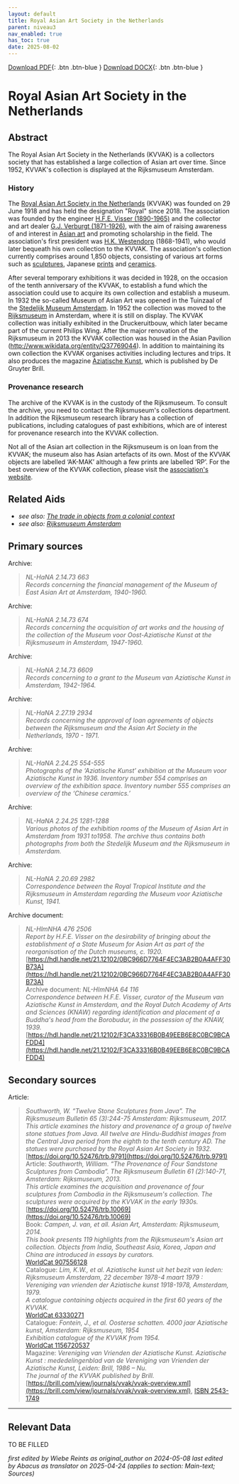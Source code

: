 ```yaml
---
layout: default
title: Royal Asian Art Society in the Netherlands
parent: niveau3
nav_enabled: true
has_toc: true
date: 2025-08-02
--- 
```



[Download PDF](https://raw.githubusercontent.com/colonial-heritage/research-guides-dev/refs/heads/main/EXPORTS/PDF/niveau3/English/KVVAK.pdf){: .btn .btn-blue }     [Download DOCX](https://raw.githubusercontent.com/colonial-heritage/research-guides-dev/refs/heads/main/EXPORTS/DOCX/niveau3/English/KVVAK.docx){: .btn .btn-blue }


# Royal Asian Art Society in the Netherlands


## Abstract

The Royal Asian Art Society in the Netherlands (KVVAK) is a collectors society that has established a large collection of Asian art over time. Since 1952, KVVAK's collection is displayed at the Rijksmuseum Amsterdam.

### History

The [Royal Asian Art Society in the Netherlands](https://www.wikidata.org/entity/Q96749093) (KVVAK) was founded on 29 June 1918 and has held the designation "Royal" since 2018. The association was founded by the engineer [H.F.E. Visser (1890-1965)](https://www.wikidata.org/entity/Q83286861) and the collector and art dealer [G.J. Verburgt (1871-1926)](https://www.wikidata.org/entity/Q84499681), with the aim of raising awareness of and interest in [Asian art](https://www.wikidata.org/entity/Q3399573) and promoting scholarship in the field. The association's first president was [H.K. Westendorp](https://www.wikidata.org/entity/Q96749169) (1868-1941), who would later bequeath his own collection to the KVVAK. The association's collection currently comprises around 1,850 objects, consisting of various art forms such as [sculptures](http://vocab.getty.edu/aat/300047090), Japanese [prints](http://vocab.getty.edu/aat/300106750) and [ceramics](http://vocab.getty.edu/aat/300310706). 

After several temporary exhibitions it was decided in 1928, on the occasion of the tenth anniversary of the KVVAK, to establish a fund which the association could use to acquire its own collection and establish a museum. In 1932 the so-called Museum of Asian Art was opened in the Tuinzaal of the [Stedelijk Museum Amsterdam](https://www.wikidata.org/entity/Q924335). In 1952 the collection was moved to the [Rijksmuseum](https://www.wikidata.org/entity/Q190804) in Amsterdam, where it is still on display. The KVVAK collection was initially exhibited in the Druckeruitbouw, which later became part of the current Philips Wing. After the major renovation of the Rijksmuseum in 2013 the KVVAK collection was housed in the Asian Pavilion (http://www.wikidata.org/entity/Q37769044). In addition to maintaining its own collection the KVVAK organises activities including lectures and trips. It also produces the magazine [Aziatische Kunst](https://brill.com/view/journals/vvak/vvak-overview.xml), which is published by De Gruyter Brill.

### Provenance research

The archive of the KVVAK is in the custody of the Rijksmuseum. To consult the archive, you need to contact the Rijksmuseum's collections department. In addition the Rijksmuseum research library has a collection of publications, including catalogues of past exhibitions, which are of interest for provenance research into the KVVAK collection. 

Not all of the Asian art collection in the Rijksmuseum is on loan from the KVVAK; the museum also has Asian artefacts of its own. Most of the KVVAK objects are labelled ‘AK-MAK’ although a few prints are labelled ‘RP’. For the best overview of the KVVAK collection, please visit the [association's website](https://www.kvvak.nl/collectie/).


## Related Aids

 - _see also: [The trade in objects from a colonial context](niveau2/English/Trade_20240316.yml)_  
 - _see also: [Rijksmuseum Amsterdam](niveau3/English/RijksmuseumAmsterdam_20240905.yml)_  

## Primary sources

Archive:
  > *NL-HaNA 2.14.73 663*  
> _Records concerning the financial management of the Museum of East Asian Art at Amsterdam, 1940-1960._  
>   
Archive:
  > *NL-HaNA 2.14.73 674*  
> _Records concerning the acquisition of art works and the housing of the collection of the Museum voor Oost-Aziatische Kunst at the Rijksmuseum in Amsterdam, 1947-1960._  
>   
Archive:
  > *NL-HaNA 2.14.73 6609*  
> _Records concerning to a grant to the Museum van Aziatische Kunst in Amsterdam, 1942-1964._  
>   
Archive:
  > *NL-HaNA 2.27.19 2934*  
> _Records concerning the approval of loan agreements of objects between the Rijksmuseum and the Asian Art Society in the Netherlands, 1970 - 1971._  
>   
Archive:
  > *NL-HaNA 2.24.25 554-555*  
> _Photographs of the ‘Aziatische Kunst’ exhibition at the Museum voor Aziatische Kunst in 1936. Inventory number 554 comprises an overview of the exhibition space. Inventory number 555 comprises an overview of the ‘Chinese ceramics.’_  
>   
Archive:
  > *NL-HaNA 2.24.25 1281-1288*  
> _Various photos of the exhibition rooms of the Museum of Asian Art in Amsterdam from 1931 to1958. The archive thus contains both photographs from both the Stedelijk Museum and the Rijksmuseum in Amsterdam._  
>   
Archive:
  > *NL-HaNA 2.20.69 2982*  
> _Correspondence between the Royal Tropical Institute and the Rijksmuseum in Amsterdam regarding the Museum voor Aziatische Kunst, 1941._  
>   
Archive document:
  > *NL-HlmNHA 476 2506*  
> _Report by H.F.E. Visser on the desirability of bringing about the establishment of a State Museum for Asian Art as part of the reorganisation of the Dutch museums, c. 1920._  
> [https://hdl.handle.net/21.12102/0BC966D7764F4EC3AB2B0A4AFF30B73A](https://hdl.handle.net/21.12102/0BC966D7764F4EC3AB2B0A4AFF30B73A)  
Archive document:
  > *NL-HlmNHA 64 116*  
> _Correspondence between H.F.E. Visser, curator of the Museum van Aziatische Kunst in Amsterdam, and the Royal Dutch Academy of Arts and Sciences (KNAW) regarding identification and placement of a Buddha's head from the Borobudur, in the possession of the KNAW, 1939._  
> [https://hdl.handle.net/21.12102/F3CA33316B0B49EEB6E8C0BC9BCAFDD4](https://hdl.handle.net/21.12102/F3CA33316B0B49EEB6E8C0BC9BCAFDD4)  
## Secondary sources

Article:
  > *Southworth, W. “Twelve Stone Sculptures from Java”. The Rijksmuseum Bulletin 65 (3):244-75 Amsterdam: Rijksmuseum, 2017.*  
> _This article examines the history and provenance of a group of twelve stone statues from Java. All twelve are Hindu-Buddhist images from the Central Java period from the eighth to the tenth century AD. The statues were purchased by the Royal Asian Art Society in 1932._  
> [https://doi.org/10.52476/trb.9791](https://doi.org/10.52476/trb.9791)  
Article:
  > *Southworth, William. “The Provenance of Four Sandstone Sculptures from Cambodia”. The Rijksmuseum Bulletin 61 (2):140-71, Amsterdam: Rijksmuseum, 2013.*  
> _This article examines the acquisition and provenance of four sculptures from Cambodia in the Rijksmuseum's collection. The sculptures were acquired by the KVVAK in the early 1930s._  
> [https://doi.org/10.52476/trb.10069](https://doi.org/10.52476/trb.10069)  
Book:
  > *Campen, J. van, et all. Asian Art, Amsterdam: Rijksmuseum, 2014.*  
> _This book presents 119 highlights from the Rijksmuseum's Asian art collection. Objects from India, Southeast Asia, Korea, Japan and China are introduced in essays by curators._  
> [WorldCat 907556128](https://search.worldcat.org/title/907556128)  
Catalogue:
  > *Lim, K.W., et al. Aziatische kunst uit het bezit van leden: Rijksmuseum Amsterdam, 22 december 1978-4 maart 1979 : Vereniging van vrienden der Aziatische kunst 1918-1978, Amsterdam, 1979.*  
> _A catalogue containing objects acquired in the first 60 years of the KVVAK._  
> [WorldCat 63330271](https://search.worldcat.org/title/63330271)  
Catalogue:
  > *Fontein, J., et al. Oosterse schatten. 4000 jaar Aziatische kunst, Amsterdam: Rijksmuseum, 1954*  
> _Exhibition catalogue of the KVVAK from 1954._  
> [WorldCat 1156720537](https://search.worldcat.org/title/1156720537)  
Magazine:
  > *Vereniging van Vrienden der Aziatische Kunst. Aziatische Kunst : mededelingenblad van de Vereniging van Vrienden der Aziatische Kunst, Leiden: Brill, 1986 – Nu.*  
> _The journal of the KVVAK published by Brill._  
> [https://brill.com/view/journals/vvak/vvak-overview.xml](https://brill.com/view/journals/vvak/vvak-overview.xml), [ISBN 2543-1749](https://portal.issn.org/resource/ISSN/2543-1749)  


---
## Relevant Data 
TO BE FILLED

_first edited by Wiebe Reints as original_author on 2024-05-08_
_last edited by Abacus as translator on 2025-04-24
        (applies to section: Main-text; Sources)_
        